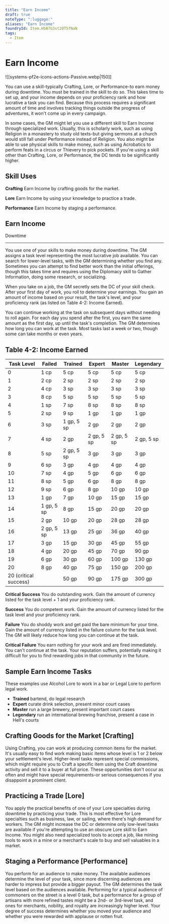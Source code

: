 ```yaml
---
title: "Earn Income"
draft: true
noteType: ":luggage:"
aliases: "Earn Income"
foundryId: Item.HbB7G3st2OT5fNaN
tags:
  - Item
---
```


# Earn Income
![[systems-pf2e-icons-actions-Passive.webp|150]]

You can use a skill-typically Crafting, Lore, or Performance-to earn money during downtime. You must be trained in the skill to do so. This takes time to set up, and your income depends on your proficiency rank and how lucrative a task you can find. Because this process requires a significant amount of time and involves tracking things outside the progress of adventures, it won't come up in every campaign.

In some cases, the GM might let you use a different skill to Earn Income through specialized work. Usually, this is scholarly work, such as using Religion in a monastery to study old texts-but giving sermons at a church would still fall under Performance instead of Religion. You also might be able to use physical skills to make money, such as using Acrobatics to perform feats in a circus or Thievery to pick pockets. If you're using a skill other than Crafting, Lore, or Performance, the DC tends to be significantly higher.

## Skill Uses

**Crafting** Earn Income by crafting goods for the market.

**Lore** Earn Income by using your knowledge to practice a trade.

**Performance** Earn Income by staging a performance.

## Earn Income

Downtime

* * *

You use one of your skills to make money during downtime. The GM assigns a task level representing the most lucrative job available. You can search for lower-level tasks, with the GM determining whether you find any. Sometimes you can attempt to find better work than the initial offerings, though this takes time and requires using the Diplomacy skill to Gather Information, doing some research, or socializing.

When you take on a job, the GM secretly sets the DC of your skill check. After your first day of work, you roll to determine your earnings. You gain an amount of income based on your result, the task's level, and your proficiency rank (as listed on Table 4-2: Income Earned).

You can continue working at the task on subsequent days without needing to roll again. For each day you spend after the first, you earn the same amount as the first day, up until the task's completion. The GM determines how long you can work at the task. Most tasks last a week or two, though some can take months or even years.

## Table 4-2: Income Earned

| Task Level | Failed | Trained | Expert | Master | Legendary |
| --- | --- | --- | --- | --- | --- |
| 0 | 1 cp | 5 cp | 5 cp | 5 cp | 5 cp |
| 1 | 2 cp | 2 sp | 2 sp | 2 sp | 2 sp |
| 2 | 4 cp | 3 sp | 3 sp | 3 sp | 3 sp |
| 3 | 8 cp | 5 sp | 5 sp | 5 sp | 5 sp |
| 4 | 1 sp | 7 sp | 8 sp | 8 sp | 8 sp |
| 5 | 2 sp | 9 sp | 1 gp | 1 gp | 1 gp |
| 6 | 3 sp | 1 gp, 5 sp | 2 gp | 2 gp | 2 gp |
| 7 | 4 sp | 2 gp | 2 gp, 5 sp | 2 gp, 5 sp | 2 gp, 5 sp |
| 8 | 5 sp | 2 gp, 5 sp | 3 gp | 3 gp | 3 gp |
| 9 | 6 sp | 3 gp | 4 gp | 4 gp | 4 gp |
| 10 | 7 sp | 4 gp | 5 gp | 6 gp | 6 gp |
| 11 | 8 sp | 5 gp | 6 gp | 8 gp | 8 gp |
| 12 | 9 sp | 6 gp | 8 gp | 10 gp | 10 gp |
| 13 | 1 gp | 7 gp | 10 gp | 15 gp | 15 gp |
| 14 | 1 gp, 5 sp | 8 gp | 15 gp | 20 gp | 20 gp |
| 15 | 2 gp | 10 gp | 20 gp | 28 gp | 28 gp |
| 16 | 2 gp, 5 sp | 13 gp | 25 gp | 36 gp | 40 gp |
| 17 | 3 gp | 15 gp | 30 gp | 45 gp | 55 gp |
| 18 | 4 gp | 20 gp | 45 gp | 70 gp | 90 gp |
| 19 | 6 gp | 30 gp | 60 gp | 100 gp | 130 gp |
| 20 | 8 gp | 40 gp | 75 gp | 150 gp | 200 gp |
| 20 (critical success) |  | 50 gp | 90 gp | 175 gp | 300 gp |

**Critical Success** You do outstanding work. Gain the amount of currency listed for the task level + 1 and your proficiency rank.

**Success** You do competent work. Gain the amount of currency listed for the task level and your proficiency rank.

**Failure** You do shoddy work and get paid the bare minimum for your time. Gain the amount of currency listed in the failure column for the task level. The GM will likely reduce how long you can continue at the task.

**Critical Failure** You earn nothing for your work and are fired immediately. You can't continue at the task. Your reputation suffers, potentially making it difficult for you to find rewarding jobs in that community in the future.

## Sample Earn Income Tasks

These examples use Alcohol Lore to work in a bar or Legal Lore to perform legal work.

*   **Trained** bartend, do legal research
*   **Expert** curate drink selection, present minor court cases
*   **Master** run a large brewery, present important court cases
*   **Legendary** run an international brewing franchise, present a case in Hell's courts

## Crafting Goods for the Market \[Crafting\]

Using Crafting, you can work at producing common items for the market. It's usually easy to find work making basic items whose level is 1 or 2 below your settlement's level. Higher-level tasks represent special commissions, which might require you to Craft a specific item using the Craft downtime activity and sell it to a buyer at full price. These opportunities don't occur as often and might have special requirements-or serious consequences if you disappoint a prominent client.

## Practicing a Trade \[Lore\]

You apply the practical benefits of one of your Lore specialties during downtime by practicing your trade. This is most effective for Lore specialties such as business, law, or sailing, where there's high demand for workers. The GM might increase the DC or determine only low-level tasks are available if you're attempting to use an obscure Lore skill to Earn Income. You might also need specialized tools to accept a job, like mining tools to work in a mine or a merchant's scale to buy and sell valuables in a market.

## Staging a Performance \[Performance\]

You perform for an audience to make money. The available audiences determine the level of your task, since more discerning audiences are harder to impress but provide a bigger payout. The GM determines the task level based on the audiences available. Performing for a typical audience of commoners on the street is a level 0 task, but a performance for a group of artisans with more refined tastes might be a 2nd- or 3rd-level task, and ones for merchants, nobility, and royalty are increasingly higher level. Your degree of success determines whether you moved your audience and whether you were rewarded with applause or rotten fruit.
